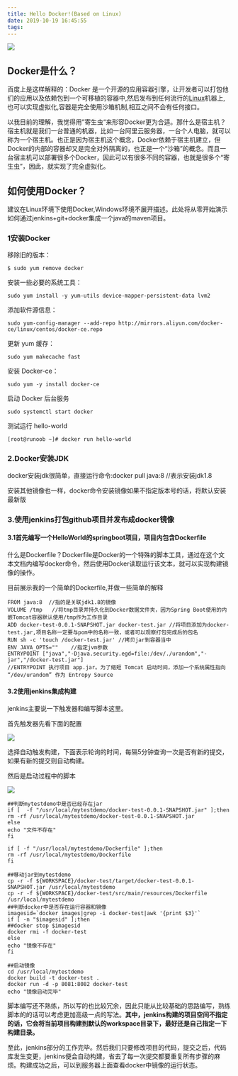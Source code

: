 ```yaml
---
title: Hello Docker!(Based on Linux)
date: 2019-10-19 16:45:55
tags:
---
```


![](/Hello-Docker-Based-on-Linux/head.jpg)

<!--more-->

## Docker是什么？

百度上是这样解释的：Docker 是一个开源的应用容器引擎，让开发者可以打包他们的应用以及依赖包到一个可移植的容器中,然后发布到任何流行的[Linux](https://baike.baidu.com/item/Linux)机器上,也可以实现虚拟化,容器是完全使用沙箱机制,相互之间不会有任何接口。

以我目前的理解，我觉得用”寄生虫“来形容Docker更为合适。那什么是宿主机？宿主机就是我们一台普通的机器，比如一台阿里云服务器，一台个人电脑，就可以称为一个宿主机。也正是因为宿主机这个概念，Docker依赖于宿主机建立，但Docker的内部的容器却又是完全对外隔离的，也正是一个“沙箱”的概念。而且一台宿主机可以部署很多个Docker，因此可以有很多不同的容器，也就是很多个“寄生虫”，因此，就实现了完全虚拟化。

## 如何使用Docker？

建议在Linux环境下使用Docker,Windows环境不展开描述。此处将从零开始演示如何通过jenkins+git+docker集成一个java的maven项目。

### 1安装Docker

移除旧的版本：
```
$ sudo yum remove docker
```

安装一些必要的系统工具：

```
sudo yum install -y yum-utils device-mapper-persistent-data lvm2
```

添加软件源信息：

```
sudo yum-config-manager --add-repo http://mirrors.aliyun.com/docker-ce/linux/centos/docker-ce.repo
```

更新 yum 缓存：
```
sudo yum makecache fast
```

安装 Docker-ce：

```
sudo yum -y install docker-ce
```

启动 Docker 后台服务

```
sudo systemctl start docker
```

测试运行 hello-world

```
[root@runoob ~]# docker run hello-world
```

### 2.Docker安装JDK

docker安装jdk很简单，直接运行命令:docker pull java:8    //表示安装jdk1.8

安装其他镜像也一样，docker命令安装镜像如果不指定版本号的话，将默认安装最新版



### 3.使用jenkins打包github项目并发布成docker镜像

#### 3.1首先编写一个HelloWorld的springboot项目，项目内包含Dockerfile

什么是Dockerfile？Dockerfile是Docker的一个特殊的脚本工具，通过在这个文本文档内编写docker命令，然后使用Docker读取运行该文本，就可以实现构建镜像的操作。

目前展示我的一个简单的Dockerfile,并做一些简单的解释

```
FROM java:8  //指的是关联jdk1.8的镜像
VOLUME /tmp   //将tmp目录并持久化到Docker数据文件夹，因为Spring Boot使用的内嵌Tomcat容器默认使用/tmp作为工作目录
ADD docker-test-0.0.1-SNAPSHOT.jar docker-test.jar //将项目添加为docker-test.jar,项目名称一定要与pom中的名称一致，或者可以观察打包完成后的包名
RUN sh -c 'touch /docker-test.jar' //拷贝jar到容器当中
ENV JAVA_OPTS=""    //指定jvm参数
ENTRYPOINT ["java","-Djava.security.egd=file:/dev/./urandom","-jar","/docker-test.jar"]
//ENTRYPOINT 执行项目 app.jar。为了缩短 Tomcat 启动时间，添加一个系统属性指向 “/dev/urandom” 作为 Entropy Source 
```

#### 3.2使用jenkins集成构建

jenkins主要说一下触发器和编写脚本这里。

首先触发器先看下面的配置

![](/Hello-Docker-Based-on-Linux/p1.jpg)

选择自动触发构建，下面表示轮询的时间，每隔5分钟查询一次是否有新的提交，如果有新的提交则自动构建。

然后是启动过程中的脚本

![](/Hello-Docker-Based-on-Linux/p2.jpg)

```
##判断mytestdemo中是否已经存在jar
if [  -f "/usr/local/mytestdemo/docker-test-0.0.1-SNAPSHOT.jar" ];then
rm -rf /usr/local/mytestdemo/docker-test-0.0.1-SNAPSHOT.jar
else
echo "文件不存在"
fi

if [ -f "/usr/local/mytestdemo/Dockerfile" ];then
rm -rf /usr/local/mytestdemo/Dockerfile
fi

##移动jar到mytestdemo
cp -r -f ${WORKSPACE}/docker-test/target/docker-test-0.0.1-SNAPSHOT.jar /usr/local/mytestdemo
cp -r -f ${WORKSPACE}/docker-test/src/main/resources/Dockerfile /usr/local/mytestdemo
##判断docker中是否存在运行容器和镜像
imagesid=`docker images|grep -i docker-test|awk '{print $3}'`
if [ -n "$imagesid" ];then
##docker stop $imagesid
docker rmi -f docker-test
else
echo "镜像不存在"
fi

##启动镜像
cd /usr/local/mytestdemo
docker build -t docker-test . 
docker run -d -p 8081:8082 docker-test
echo "镜像启动完毕"
```

脚本编写还不熟练，所以写的也比较冗余，因此只能从比较基础的思路编写，熟练脚本的的话可以考虑更加高级一点的写法。**其中，jenkins构建的项目空间不指定的话，它会将当前项目构建到默认的workspace目录下，最好还是自己指定一下构建目录。**

至此，jenkins部分的工作完毕。然后我们只要修改项目的代码，提交之后，代码库发生变更，jenkins便会自动构建，省去了每一次提交都要重复所有步骤的麻烦。构建成功之后，可以到服务器上面查看docker中镜像的运行状态。